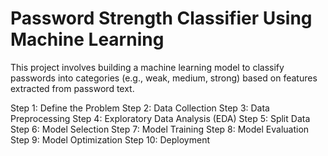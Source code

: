 # Password Strength Classifier Using Machine Learning
This project involves building a machine learning model to classify passwords into categories (e.g., weak, medium, strong) based on features extracted from password text.

Step 1: Define the Problem
Step 2: Data Collection
Step 3: Data Preprocessing
Step 4: Exploratory Data Analysis (EDA)
Step 5: Split Data
Step 6: Model Selection
Step 7: Model Training
Step 8: Model Evaluation
Step 9: Model Optimization
Step 10: Deployment
